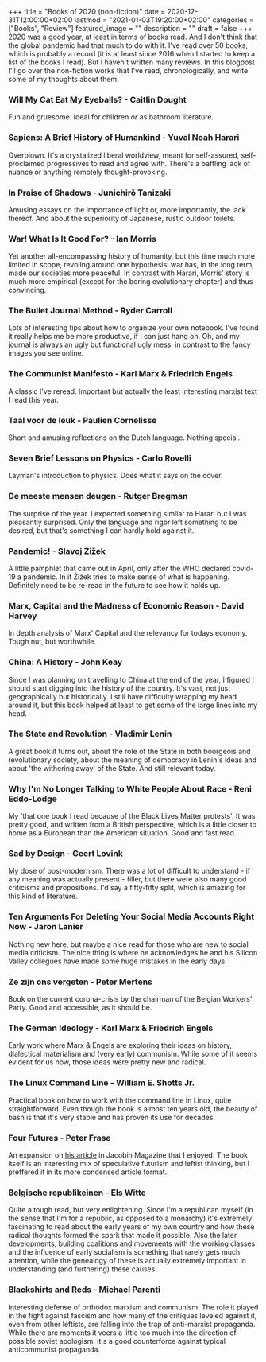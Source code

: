 +++
title =  "Books of 2020 (non-fiction)"
date = 2020-12-31T12:00:00+02:00
lastmod = "2021-01-03T19:20:00+02:00"
categories = ["Books", "Review"]
featured_image = ""
description = ""
draft = false
+++
2020 was a good year, at least in terms of books read. And I don't think that the global pandemic had that much to do with it. I've read over 50 books, which is probably a record (it is at least since 2016 when I started to keep a list of the books I read). But I haven't written many reviews. In this blogpost I'll go over the non-fiction works that I've read, chronologically, and write some of my thoughts about them.
<!--more-->

### Will My Cat Eat My Eyeballs? - Caitlin Dought
Fun and gruesome. Ideal for children *or* as bathroom literature. 

### Sapiens: A Brief History of Humankind - Yuval Noah Harari
Overblown. It's a crystalized liberal worldview, meant for self-assured, self-proclaimed progressives to read and agree with. There's a baffling lack of nuance or anything remotely thought-provoking. 

### In Praise of Shadows - Junichirō Tanizaki
Amusing essays on the importance of light or, more importantly, the lack thereof. And about the superiority of Japanese, rustic outdoor toilets.

### War! What Is It Good For? - Ian Morris
Yet another all-encompassing history of humanity, but this time much more limited in scope, revoling around one hypothesis: war has, in the long term, made our societies more peaceful. In contrast with Harari, Morris' story is much more empirical (except for the boring evolutionary chapter) and thus convincing.

### The Bullet Journal Method - Ryder Carroll
Lots of interesting tips about how to organize your own notebook. I've found it really helps me be more productive, if I can just hang on. Oh, and my journal is always an ugly but functional ugly mess, in contrast to the fancy images you see online.

### The Communist Manifesto - Karl Marx & Friedrich Engels
A classic I've reread. Important but actually the least interesting marxist text I read this year.

### Taal voor de leuk - Paulien Cornelisse
Short and amusing reflections on the Dutch language. Nothing special.

### Seven Brief Lessons on Physics - Carlo Rovelli
Layman's introduction to physics. Does what it says on the cover.

### De meeste mensen deugen - Rutger Bregman
The surprise of the year. I expected something similar to Harari but I was pleasantly surprised. Only the language and rigor left something to be desired, but that's something I can hardly hold against it.

### Pandemic! - Slavoj Žižek
A little pamphlet that came out in April, only after the WHO declared covid-19 a pandemic. In it Žižek tries to make sense of what is happening. Definitely need to be re-read in the future to see how it holds up.

### Marx, Capital and the Madness of Economic Reason - David Harvey
In depth analysis of Marx' Capital and the relevancy for todays economy. Tough nut, but worthwhile.

### China: A History - John Keay
Since I was planning on travelling to China at the end of the year, I figured I should start digging into the history of the country. It's vast, not just geographically but historically. I still have difficulty wrapping my head around it, but this book helped at least to get some of the large lines into my head.

### The State and Revolution - Vladimir Lenin
A great book it turns out, about the role of the State in both bourgeois and revolutionary society, about the meaning of democracy in Lenin's ideas and about 'the withering away' of the State. And still relevant today.

### Why I'm No Longer Talking to White People About Race - Reni Eddo-Lodge
My 'that one book I read because of the Black Lives Matter protests'. It was pretty good, and written from a British perspective, which is a little closer to home as a European than the American situation. Good and fast read.

### Sad by Design - Geert Lovink
My dose of post-modernism. There was a lot of difficult to understand - if any meaning was actually present - filler, but there were also many good criticisms and propositions. I'd say a fifty-fifty split, which is amazing for this kind of literature.

### Ten Arguments For Deleting Your Social Media Accounts Right Now - Jaron Lanier
Nothing new here, but maybe a nice read for those who are new to social media criticism. The nice thing is where he acknowledges he and his Silicon Valley collegues have made some huge mistakes in the early days.

### Ze zijn ons vergeten - Peter Mertens
Book on the current corona-crisis by the chairman of the Belgian Workers' Party. Good and accessible, as it should be.

### The German Ideology - Karl Marx & Friedrich Engels
Early work where Marx & Engels are exploring their ideas on history, dialectical materialism and (very early) communism. While some of it seems evident for us now, those ideas were pretty new and radical.

### The Linux Command Line - William E. Shotts Jr.
Practical book on how to work with the command line in Linux, quite straightforward. Even though the book is almost ten years old, the beauty of bash is that it's very stable and has proven its use for decades.

### Four Futures - Peter Frase
An expansion on [his article](https://www.jacobinmag.com/2011/12/four-futures/) in Jacobin Magazine that I enjoyed. The book itself is an interesting mix of speculative futurism and leftist thinking, but I preffered it in its more condensed article format.

### Belgische republikeinen - Els Witte
Quite a tough read, but very enlightening. Since I'm a republican myself (in the sense that I'm for a republic, as opposed to a monarchy) it's extremely fascinating to read about the early years of my own country and how these radical thoughts formed the spark that made it possible. Also the later developments, building coalitions and movements with the working classes and the influence of early socialism is something that rarely gets much attention, while the genealogy of these is actually extremely important in understanding (and furthering) these causes.

### Blackshirts and Reds - Michael Parenti
Interesting defense of orthodox marxism and communism. The role it played in the fight against fascism and how many of the critiques leveled against it, even from other leftists, are falling into the trap of anti-marxist propaganda. While there are moments it veers a little too much into the direction of possible soviet apologism, it's a good counterforce against typical anticommunist propaganda.
